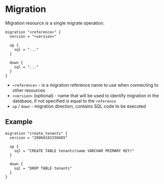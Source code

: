 ---
---

# Migration

Migration resource is a single migrate operation.

```hcl
migration "<reference>" {
  version = "<version>"

  up {
	sql = "..."
  }

  down {
	sql = "..."
  }
}
```

- `<reference>` - is a migration reference name to use when connecting to other resources
- `<version>` (optional) - name that will be used to identify migration in the database, if not specified is equal to the `reference`
- `up` / `down` - migration direction, contains SQL code to be executed

## Example

```hcl
migration "create_tenants" {
  version = "20060102150405"

  up {
	sql = "CREATE TABLE tenants(name VARCHAR PRIMARY KEY)"
  }

  down {
	sql = "DROP TABLE tenants"
  }
}
```

